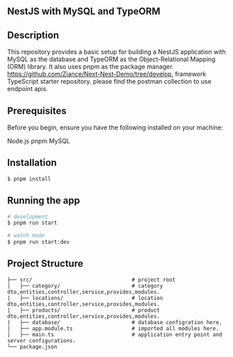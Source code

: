 
## NestJS with MySQL and TypeORM

## Description

This repository provides a basic setup for building a NestJS application with MySQL as the database and TypeORM as the Object-Relational Mapping (ORM) library. It also uses pnpm as the package manager.
https://github.com/Ziance/Next-Nest-Demo/tree/develop, framework TypeScript starter repository. please find the postman collection to use endpoint apis.

## Prerequisites
Before you begin, ensure you have the following installed on your machine:

Node.js
pnpm
MySQL

## Installation

```bash
$ pnpm install
```

## Running the app

```bash
# development
$ pnpm run start

# watch mode
$ pnpm run start:dev
```

## Project Structure

```
├── src/                                # project root
|   ├── category/                       # category dto,entities,controller,service,provides,modules.
|   ├── locations/                      # location dto,entities,controller,service,provides,modules.
|   ├── products/                       # product dto,entities,controller,service,provides,modules.
|   ├── database/                       # database configration here.
|   ├── app.module.ts                   # imported all modules here.
|   ├── main.ts                         # application entry point and server configurations.
└── package.json
```
